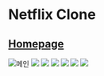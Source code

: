 # Netflix Clone
## [Homepage](https://dong53358.github.io/netflix-clone/)
![메인](https://user-images.githubusercontent.com/82385282/186594125-6d899311-98ed-4262-8d23-5e27226285ac.png)
<img src="https://img.shields.io/badge/React-61DAFB?style=for-the-badge&logo=React&logoColor=white"> <img src="https://img.shields.io/badge/React Query-FF4154?style=for-the-badge&logo=React Query&logoColor=white"> <img src="https://img.shields.io/badge/React Hook Form-EC5990?style=for-the-badge&logo=&logoColor=white"> <img src="https://img.shields.io/badge/styled components-DB7093?style=for-the-badge&logo=styled-components&logoColor=white"> <img src="https://img.shields.io/badge/TypeScript-3178C6?style=for-the-badge&logo=TypeScript&logoColor=white"> <img src="https://img.shields.io/badge/recoil-DB7093?style=for-the-badge&logo=&logoColor=white">
